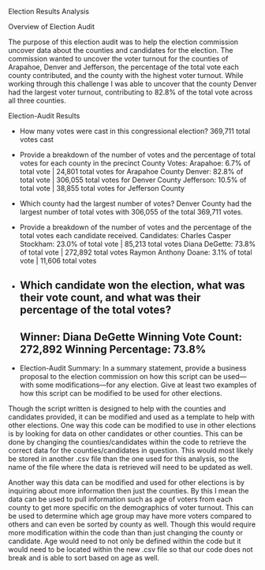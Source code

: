 Election Results Analysis

Overview of Election Audit

The purpose of this election audit was to help the election commission uncover data about the counties and candidates for the election. The commission wanted to uncover the voter turnout for the counties of Arapahoe, Denver and Jefferson, the percentage of the total vote each county contributed, and the county with the highest voter turnout. While working through this challenge I was able to uncover that the county Denver had the largest voter turnout, contributing to 82.8% of the total vote across all three counties. 

Election-Audit Results

- How many votes were cast in this congressional election? 
    369,711 total votes cast
- Provide a breakdown of the number of votes and the percentage of total votes for each county in the precinct
    County Votes:
        Arapahoe:  6.7% of total vote | 24,801 total votes for Arapahoe County
        Denver:  82.8% of total vote | 306,055 total votes for Denver County 
        Jefferson:  10.5% of total vote | 38,855 total votes for Jefferson County
- Which county had the largest number of votes?
    Denver County had the largest number of total votes with 306,055 of the total 369,711 votes.
- Provide a breakdown of the number of votes and the percentage of the total votes each candidate received.
    Candidates:
        Charles Casper Stockham: 23.0% of total vote | 85,213 total votes
        Diana DeGette: 73.8% of total vote | 272,892 total votes
        Raymon Anthony Doane: 3.1% of total vote | 11,606 total votes
- Which candidate won the election, what was their vote count, and what was their percentage of the total votes?
    -------------------------
    Winner: Diana DeGette
    Winning Vote Count: 272,892
    Winning Percentage: 73.8%
    -------------------------

- Election-Audit Summary: In a summary statement, provide a business proposal to the election commission on how this script can be used—with some modifications—for any election. Give at least two examples of how this script can be modified to be used for other elections.

Though the script written is designed to help with the counties and candidates provided, it can be modified and used as a template to help with other elections. One way this code can be modified to use in other elections is by looking for data on other candidates or other counties. This can be done by changing the counties/candidates within the code to retrieve the correct data for the counties/candidates in question. This would most likely be stored in another .csv file than the one used for this analysis, so the name of the file where the data is retrieved will need to be updated as well. 

Another way this data can be modified and used for other elections is by inquiring about more information then just the counties. By this I mean the data can be used to pull information such as age of voters from each county to get more specific on the demographics of voter turnout. This can be used to determine which age group may have more voters compared to others and can even be sorted by county as well. Though this would require more modification within the code than than just changing the county or candidate. Age would need to not only be defined within the code but it would need to be located within the new .csv file so that our code does not break and is able to sort based on age as well.